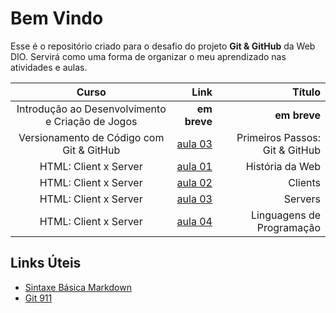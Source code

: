 # Bem Vindo

Esse é o repositório criado para o desafio do projeto **Git & GitHub** da Web DIO. Servirá como uma forma de organizar o meu aprendizado nas atividades e aulas.

|                  Curso                         |    Link    |   Título                     |
|                 :-----:                        |    ----:   |    ---:                      |
|Introdução ao Desenvolvimento e Criação de Jogos|**em breve**|**em breve**                  |
|Versionamento de Código com Git & GitHub        |[aula 03][1]|Primeiros Passos: Git & GitHub|
|HTML: Client x Server                           |[aula 01][2]|História da Web               |
|HTML: Client x Server                           |[aula 02][3]|Clients                       |
|HTML: Client x Server                           |[aula 03][4]|Servers                       |
|HTML: Client x Server                           |[aula 04][5]|Linguagens de Programação     |

## Links Úteis

- [Sintaxe Básica Markdown][L1]
- [Git 911][L2]

<!--Links de Referência a Aulas-->

[1]: ./cursos/02_Versionamento_de_Codigo/primeiros-passos-Git-GitHub.md
[2]: ./cursos/03_HTML_ClientxServer/01_Historia-da-web.md
[3]: ./cursos/03_HTML_ClientxServer/02_Clients.md
[4]: ./cursos/03_HTML_ClientxServer/03_Servers.md
[5]: ./cursos/03_HTML_ClientxServer/04_Linguagens-de-Programacao.md

<!--Links de Referências Externas-->

[L1]: https://markdown.net.br/sintaxe-basica/#:~:text=Para%20gerar%20uma%20quebra%20de,e%20pressione%20a%20tecla%20Enter%20.
[L2]: https://github.com/lobotelho22/git-911
